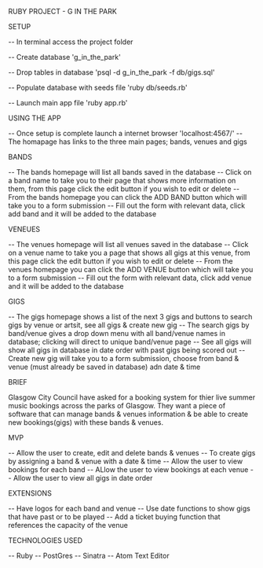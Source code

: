 RUBY PROJECT - G IN THE PARK

SETUP

-- In terminal access the project folder

-- Create database  'g_in_the_park'

-- Drop tables in database  'psql -d g_in_the_park -f db/gigs.sql'

-- Populate database with seeds file  'ruby db/seeds.rb'

-- Launch main app file  'ruby app.rb'



USING THE APP

-- Once setup is complete launch a internet browser 'localhost:4567/'
-- The homapage has links to the three main pages; bands, venues and gigs


BANDS

-- The bands homepage will list all bands saved in the database
-- Click on a band name to take you to their page that shows more information on them, from this page click the edit button if you wish to edit or delete
-- From the bands homepage you can click the ADD BAND button which will take you to a form submission
-- Fill out the form with relevant data, click add band and it will be added to the database



VENEUES

-- The venues homepage will list all venues saved in the database
-- Click on a venue name to take you a page that shows all gigs at this venue, from this page click the edit button if you wish to edit or delete
-- From the venues homepage you can click the ADD VENUE button which will take you to a form submission
-- Fill out the form with relevant data, click add venue and it will be added to the database



GIGS

-- The gigs homepage shows a list of the next 3 gigs and buttons to search gigs by venue or artsit, see all gigs & create new gig
-- The search gigs by band/venue gives a drop down menu with all band/venue names in database; clicking will direct to unique band/venue page
-- See all gigs will show all gigs in database in date order with past gigs being scored out
-- Create new gig will take you to a form submission, choose from band & venue (must already be saved in database) adn date & time





BRIEF

Glasgow City Council have asked for a booking system for thier live summer music bookings across the parks of Glasgow. They want a piece of software that can manage bands & venues information & be able to create new bookings(gigs) with these bands & venues.


MVP

-- Allow the user to create, edit and delete bands & venues
-- To create gigs by assigning a band & venue with a date & time
-- Allow the user to view bookings for each band
-- ALlow the user to view bookings at each venue
-- Allow the user to view all gigs in date order

EXTENSIONS

-- Have logos for each band and venue
-- Use date functions to show gigs that have past or to be played
-- Add a ticket buying function that references the capacity of the venue



TECHNOLOGIES USED

-- Ruby
-- PostGres
-- Sinatra
-- Atom Text Editor
